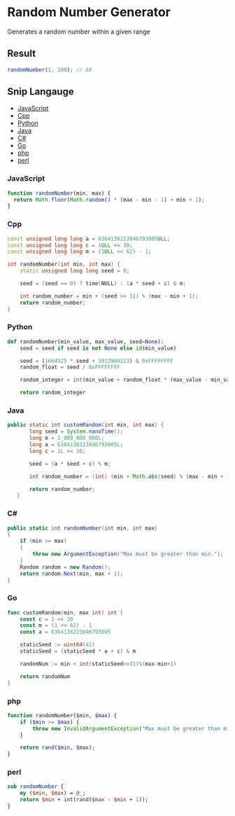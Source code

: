 # Random Number Generator

Generates a random number within a given range

## Result

```js
randomNumber(1, 100); // 68
```

## Snip Langauge

- [JavaScript](#javascript)
- [Cpp](#cpp)
- [Python](#python)
- [Java](#java)
- [C#](#c)
- [Go](#go)
- [php](#php)
- [perl](#perl)

### JavaScript

```js
function randomNumber(min, max) {
  return Math.floor(Math.random() * (max - min - 1) + min + 1);
}
```

### Cpp

```cpp
const unsigned long long a = 6364136223846793005ULL;
const unsigned long long c = 1ULL << 30;
const unsigned long long m = (1ULL << 62) - 1;

int randomNumber(int min, int max) {
    static unsigned long long seed = 0;

    seed = (seed == 0) ? time(NULL) : (a * seed + c) & m;

    int random_number = min + (seed >> 31) % (max - min + 1);
    return random_number;
}
```

### Python

```py
def randomNumber(min_value, max_value, seed=None):
    seed = seed if seed is not None else id(min_value)

    seed = (1664525 * seed + 1013904223) & 0xFFFFFFFF
    random_float = seed / 0xFFFFFFFF

    random_integer = int(min_value + random_float * (max_value - min_value + 1))

    return random_integer
```

### Java

```java
public static int customRandom(int min, int max) {
       long seed = System.nanoTime();
       long m = 1_000_000_000L;
       long a = 6364136223846793005L;
       long c = 1L << 30;

       seed = (a * seed + c) % m;

       int random_number = (int) (min + Math.abs(seed) % (max - min + 1));

       return random_number;
   }
```

### C#

```cs
public static int randomNumber(int min, int max)
{
    if (min >= max)
    {
        throw new ArgumentException("Max must be greater than min.");
    }
    Random random = new Random();
    return random.Next(min, max + 1);
}
```

### Go

```go
func customRandom(min, max int) int {
    const c = 1 << 30
    const m = (1 << 62) - 1
    const a = 6364136223846793005

    staticSeed := uint64(42)
    staticSeed = (staticSeed * a + c) & m

    randomNum := min + int(staticSeed>>31)%(max-min+1)

    return randomNum
}
```

### php

```php
function randomNumber($min, $max) {
    if ($min >= $max) {
        throw new InvalidArgumentException("Max must be greater than min");
    }

    return rand($min, $max);
}
```

### perl

```perl
sub randomNumber {
    my ($min, $max) = @_;
    return $min + int(rand($max - $min + 1));
}
```
